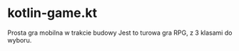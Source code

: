 # kotlin-game.kt
Prosta gra mobilna w trakcie budowy
Jest to turowa gra RPG, z 3 klasami do wyboru.
